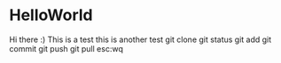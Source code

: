 # HelloWorld
Hi there :)
This is a test
this is another test
git clone
git status
git add
git commit
git push
git pull
esc:wq
